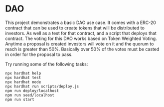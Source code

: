 # DAO

This project demonstrates a basic DAO use case. It comes with a ERC-20 contract that can be used to create tokens that will be distributed to investors. As well as a test for that contract, and a script that deploys that contract.
The voting for this DAO works based on Token Weighted Voting.
Anytime a proposal is created investors will vote on it and the quorum to reach is greater than 50%.
Basically over 50% of the votes must be casted in order for the proposal to pass.

Try running some of the following tasks:

```shell
npx hardhat help
npx hardhat test
npx hardhat node
npx hardhat run scripts/deploy.js
npm run deploy/localhost
npm run seed/localhost
npm run start
```
